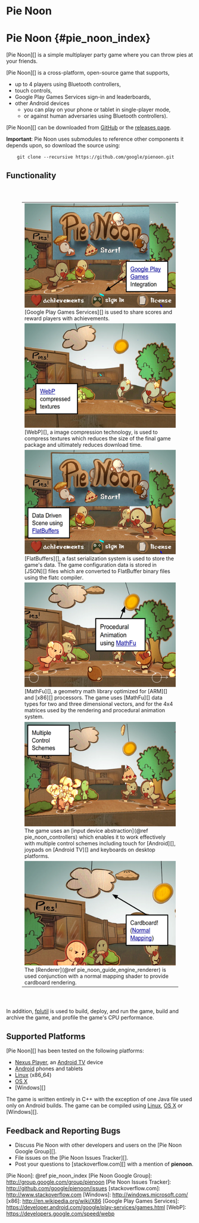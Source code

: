 Pie Noon
========

Pie Noon    {#pie_noon_index}
========

[Pie Noon][] is a simple multiplayer party game where you can throw pies at your
friends.

[Pie Noon][] is a cross-platform, open-source game that supports,

   * up to 4 players using Bluetooth controllers,
   * touch controls,
   * Google Play Games Services sign-in and leaderboards,
   * other Android devices
     * you can play on your phone or tablet in single-player mode,
     * or against human adversaries using Bluetooth controllers).

[Pie Noon][] can be downloaded from [GitHub](http://github.com/google/pienoon)
or the [releases page](http://github.com/google/pienoon/releases).

**Important**: Pie Noon uses submodules to reference other components it depends
upon, so download the source using:

~~~{.sh}
    git clone --recursive https://github.com/google/pienoon.git
~~~

## Functionality

<table style="border: 0; padding: 3em">
<tr>
  <td>
    <img src="info_panel_google_play_games.png"
     style="height: 20em" />
	[Google Play Games Services][] is used to share scores and reward players
	with achievements.
  </td>
</tr>
<tr>
  <td>
    <img src="info_panel_webp_textures.png"
	  style="height: 20em" />
	 [WebP][], a image compression technology, is used to compress textures
	 which reduces the size of the final game package and ultimately reduces
	 download time.
  </td>
</tr>
<tr>
  <td>
    <img src="info_panel_data_driven_flatbuffers.png"
     style="height: 20em" />
	 [FlatBuffers][], a fast serialization system is used to store the
	 game's data. The game configuration data is stored in [JSON][] files
	 which are converted to FlatBuffer binary files using the flatc compiler.
  </td>
</tr>
<tr>
  <td>
    <img src="info_panel_procedural_animation_mathfu.png"
     style="height: 20em" />
	 [MathFu][], a geometry math library optimized for [ARM][] and [x86][]
	 processors. The game uses [MathFu][] data types for two and three
     dimensional vectors, and for the 4x4 matrices used by the rendering
	 and procedural animation system.
  </td>
</tr>
<tr>
  <td>
    <img src="info_panel_multiple_control_schemes.png"
     style="height: 20em" />
	 The game uses an [input device abstraction](@ref pie_noon_controllers)
	 which enables it to work effectively with multiple control schemes
	 including touch for [Android][], joypads on [Android TV][] and
	 keyboards on desktop platforms.
  </td>
</tr>
<tr>
  <td>
    <img src="info_panel_normal_mapping.png"
     style="height: 20em" />
	 The [Renderer](@ref pie_noon_guide_engine_renderer) is used
	 conjunction with a normal mapping shader to provide cardboard rendering.
  </td>
</tr>
</table>

In addition, [fplutil][] is used to build, deploy, and run the game,
build and archive the game, and profile the game's CPU performance.

## Supported Platforms

[Pie Noon][] has been tested on the following platforms:

   * [Nexus Player][], an [Android TV][] device
   * [Android][] phones and tablets
   * [Linux][] (x86_64)
   * [OS X][]
   * [Windows][]

The game is written entirely in C++ with the exception of one Java file used
only on Android builds. The game can be compiled using [Linux][], [OS X][] or
[Windows][].

## Feedback and Reporting Bugs

   * Discuss Pie Noon with other developers and users on the
     [Pie Noon Google Group][].
   * File issues on the [Pie Noon Issues Tracker][].
   * Post your questions to [stackoverflow.com][] with a mention of **pienoon**.

  [Android]: http://www.android.com
  [Android TV]: http://www.android.com/tv/
  [ARM]: http://en.wikipedia.org/wiki/ARM_architecture
  [FlatBuffers]: http://google-opensource.blogspot.ca/2014/06/flatbuffers-memory-efficient.html
  [fplutil]: http://android-developers.blogspot.ca/2014/11/utilities-for-cc-android-developers.html
  [JSON]: http://www.json.org/
  [Linux]: http://en.m.wikipedia.org/wiki/Linux
  [MathFu]: http://googledevelopers.blogspot.ca/2014/11/geometry-math-library-for-c-game.html
  [Nexus Player]: http://www.google.com/nexus/player/
  [OS X]: http://www.apple.com/osx/
  [Pie Noon]: @ref pie_noon_index
  [Pie Noon Google Group]: http://group.google.com/group/pienoon
  [Pie Noon Issues Tracker]: http://github.com/google/pienoon/issues
  [stackoverflow.com]: http://www.stackoverflow.com
  [Windows]: http://windows.microsoft.com/
  [x86]: http://en.wikipedia.org/wiki/X86
  [Google Play Games Services]: https://developer.android.com/google/play-services/games.html
  [WebP]: https://developers.google.com/speed/webp
